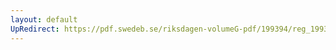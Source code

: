 ```yaml
---
layout: default
UpRedirect: https://pdf.swedeb.se/riksdagen-volumeG-pdf/199394/reg_199394/reg_199394_0270.pdf
---
```

